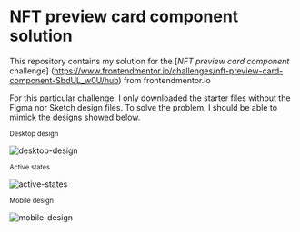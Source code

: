 # NFT preview card component solution
This repository contains my solution for the [*NFT preview card component* challenge] (https://www.frontendmentor.io/challenges/nft-preview-card-component-SbdUL_w0U/hub) from frontendmentor.io 

For this particular challenge, I only downloaded the starter files without the Figma nor Sketch design files. To solve the problem, I should be able to mimick the designs showed below.


<sub>Desktop design</sub>

![desktop-design](https://user-images.githubusercontent.com/88027347/220202162-4e7e3571-ce3c-4ac6-a47f-a3c1501137fb.jpg)


<sub>Active states</sub>

![active-states](https://user-images.githubusercontent.com/88027347/220202297-9226a4f9-9361-4770-b485-b17440219b6f.jpg)



<sub>Mobile design</sub>

![mobile-design](https://user-images.githubusercontent.com/88027347/220202349-e90c3437-9f93-43e0-9628-e847159e0333.jpg)




